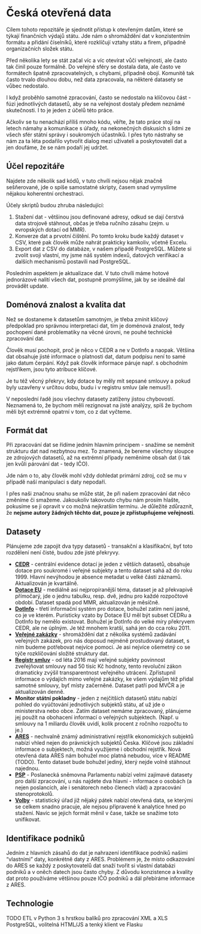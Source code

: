 # Česká otevřená data

Cílem tohoto repozitáře je sjednotit přístup k otevřeným datům, které se týkají finančních výdajů státu. Jde nám o shromáždění dat v konzistentním formátu a přidání číselníků, které rozklíčují vztahy státu a firem, případně organizačních složek státu.

Před několika lety se stát začal víc a víc otevírat vůči veřejnosti, ale často tak činil pouze formálně. Do veřejné sféry se dostala data, ale často ve formátech špatně zpracovatelných, s chybami, případně obojí. Komunitě tak často trvalo dlouhou dobu, než data zpracovala, na některé datasety se vůbec nedostalo.

I když proběhlo samotné zpracování, často se nedostalo na klíčovou část - fúzi jednotlivých datasetů, aby se na veřejnost dostaly předem neznámé skutečnosti. I to je jeden z účelů této práce.

Ačkoliv se tu nenachází příliš mnoho kódu, věřte, že tato práce stojí na letech námahy a komunikace s úřady, na nekonečných diskusích s lidmi ze všech sfér státní správy i soukromých účastníků. I přes tyto nástrahy se nám za ta léta podařilo vytvořit dialog mezi uživateli a poskytovateli dat a jen doufáme, že se nám podaří jej udržet.

## Účel repozitáře

Najdete zde několik sad kódů, v tuto chvíli nejsou nějak značně sešňerované, jde o spíše samostatné skripty, časem snad vymyslíme nějakou koherentní orchestraci.

Účely skriptů budou zhruba následující:

1. Stažení dat - většinou jsou definované adresy, odkud se dají čerstvá data strojově stáhnout, občas je třeba ručního zásahu (zejm. u evropských dotací od MMR).
2. Konverze dat a prvotní čištění. Po tomto kroku bude každý dataset v CSV, které pak člověk může nahrát prakticky kamkoliv, včetně Excelu.
3. Export dat z CSV do databáze, v našem případě PostgreSQL. Můžete si zvolit svoji vlastní, my jsme náš systém indexů, datových verifikací a dalších mechanismů postavili nad PostgreSQL.

Posledním aspektem je aktualizace dat. V tuto chvíli máme hotové jednorázové nalití všech dat, postupně promýšlíme, jak by se ideálně dal provádět update.

## Doménová znalost a kvalita dat

Než se dostaneme k datasetům samotným, je třeba zmínit klíčový předpoklad pro správnou interpretaci dat, tím je doménová znalost, tedy pochopení dané problematiky na věcné úrovni, ne pouhé technické zpracování dat.

Člověk musí pochopit, proč je něco v CEDR a ne v DotInfo a naopak. Většina dat obsahuje jisté informace o platnosti dat, datum podpisu není to samé jako datum čerpání. Když pak člověk informace páruje např. s obchodním rejstříkem, jsou tyto atribuce klíčové.

Je tu též věcný překryv, kdy dotace by měly mít sepsané smlouvy a pokud byly uzavřeny v určitou dobu, budu i v registru smluv (ale nemusí!).

V neposlední řadě jsou všechny datasety zatíženy jistou chybovostí. Neznamená to, že bychom měli rezignovat na jisté analýzy, spíš že bychom měli být extrémně opatrní v tom, co z dat vyčteme.

## Formát dat

Při zpracování dat se řídíme jedním hlavním principem - snažíme se neměnit strukturu dat nad nezbytnou mez. To znamená, že bereme všechny sloupce ze zdrojových datasetů, až na extrémní případy neměníme obsah dat (i tak jen kvůli párování dat - tedy IČO).

Jde nám o to, aby člověk mohl vždy dohledat primární zdroj, což se mu v případě naší manipulaci s daty nepodaří.

I přes naši značnou snahu se může stát, že při našem zpracování dat něco změníme či smažeme. Jakoukoliv takovouto chybu nám prosím hlašte, pokusíme se ji opravit v co možná nejkratším termínu. Je důležité zdůraznit, že **nejsme autory žádných těchto dat, pouze je zpřístupňujeme veřejnosti**.

## Datasety

Plánujeme zde zapojit dva typy datasetů - transakční a klasifikační, byť toto rozdělení není čisté, budou zde jisté překryvy.

- [**CEDR**](data/cedr) - centrální evidence dotací je jeden z větších datasetů, obsahuje dotace pro soukromé i veřejné subjekty a tento dataset sahá až do roku 1999. Hlavní nevýhodou je absence metadat u velké části záznamů. Aktualizován je kvartálně.
- [**Dotace EU**](data/eufondy) - mediálně asi nejpropíranější téma, dataset je až překvapivě přímočarý, jde o jednu tabulku, resp. dvě, jednu pro každé rozpočtové období. Dataset spadá pod MMR, aktualizován je měsíčně.
- [**DotInfo**](data/dotinfo) - třetí informační systém pro dotace, bohužel zatím není jasné, co je ve kterém. Puristicky vzato by Dotace EU měl být subset CEDRu a DotInfo by nemělo existovat. Bohužel je DotInfo do velké míry překryvem CEDR, ale ne úplným. Je též mnohem kratší, sahá jen do cca roku 2011.
- [**Veřejné zakázky**](data/zakazky) - shromáždění dat z několika systémů zadávání veřejných zakázek, pro nás doposud nejméně prostudovaný dataset, s ním budeme potřebovat nejvíce pomoci. Je asi nejvíce ošemetný co se týče rozklíčování složité struktury dat.
- [**Registr smluv**](data/smlouvy) - od léta 2016 mají veřejné subjekty povinnost zveřejňovat smlouvy nad 50 tisíc Kč hodnoty, tento revoluční zákon dramaticky zvýšil transparentnost veřejného utrácení. Zpřístupnil informace o výdajích mimo veřejné zakázky, ke všem výdajům též přidal samotné smlouvy, byť místy začerněné. Dataset patří pod MVČR a je aktualizován denně.
- **Monitor státní pokladny** - jeden z nejčitších datasetů státu nabízí pohled do vyúčtování jednotlivých subjektů státu, ať už jde o ministerstva nebo obce. Zatím dataset nemáme zpracovaný, plánujeme jej použít na obohacení informací o veřejných subjektech. (Např. u smlouvy na 1 miliardu člověk uvidí, kolik procent z ročního rozpočtu to je.)
- [**ARES**](data/ares) - nechvalně známý administrativní rejstřík ekonomických subjektů nabízí vhled nejen do právnických subjektů Česka. Klíčové jsou základní informace o subjektech, možná využijeme i obchodní rejstřík. Nová otevřená data ARES nám bohužel moc platná nebudou, více v README (TODO). Tento dataset bude bohužel jediný, který nejde volně stáhnout najednou.
- [**PSP**](data/psp) - Poslanecká sněmovna Parlamentu nabízí velmi zajímavé datasety pro další zpracování, u nás najdete dva hlavní - informace o osobách (a nejen poslancích, ale i senátorech nebo členech vlád) a zpracování stenoprotokolů.
- [**Volby**](data/volby) - statistický úřad již nějaký pátek nabízí otevřená data, se kterými se celkem snadno pracuje, ale nejsou připravené k analytice hned po stažení. Navíc se jejich formát měnil v čase, takže se snažíme toto unifikovat.

## Identifikace podniků
Jedním z hlavních zásahů do dat je nahrazení identifikace podniků našimi “vlastními” daty, konkrétně daty z ARES. Problémem je, že místo odkazování do ARES se každý z poskytovatelů dat snaží tvořit si vlastní databázi podniků a v oněch datech jsou často chyby. Z důvodu konzistence a kvality dat proto používáme většinou pouze IČO podniků a dál přebíráme informace z ARES.

## Technologie
TODO
ETL v Python 3 s hrstkou balíků pro zpracování XML a XLS
PostgreSQL, volitelná
HTML/JS a tenký klient ve Flasku

